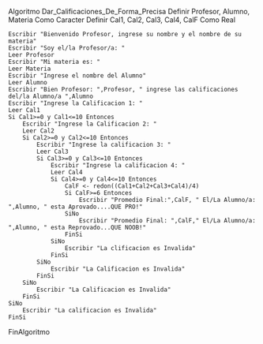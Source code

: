 Algoritmo Dar_Calificaciones_De_Forma_Precisa
	Definir Profesor, Alumno, Materia Como Caracter
	Definir Cal1, Cal2, Cal3, Cal4, CalF Como Real
	
	Escribir "Bienvenido Profesor, ingrese su nombre y el nombre de su materia"
	Escribir "Soy el/la Profesor/a: "
	Leer Profesor
	Escribir "Mi materia es: "
	Leer Materia
	Escribir "Ingrese el nombre del Alumno"
	Leer Alumno
	Escribir "Bien Profesor: ",Profesor, " ingrese las calificaciones del/la Alumno/a ",Alumno
	Escribir "Ingrese la Calificacion 1: "
	Leer Cal1
	Si Cal1>=0 y Cal1<=10 Entonces
		Escribir "Ingrese la Calificacion 2: "
		Leer Cal2
		Si Cal2>=0 y Cal2<=10 Entonces
			Escribir "Ingrese la calificacion 3: "
			Leer Cal3 
			Si Cal3>=0 y Cal3<=10 Entonces
				Escribir "Ingrese la calificacion 4: "
				Leer Cal4
				Si Cal4>=0 y Cal4<=10 Entonces
					CalF <- redon((Cal1+Cal2+Cal3+Cal4)/4)
					Si CalF>=6 Entonces
						Escribir "Promedio Final:",CalF, " El/La Alumno/a: ",Alumno, " esta Aprovado....QUE PRO!"
					SiNo
						Escribir "Promedio Final: ",CalF," El/La Alumno/a: ",Alumno, " esta Reprovado...QUE NOOB!"
					FinSi
				SiNo
					Escribir "La clificacion es Invalida"
				FinSi
			SiNo
				Escribir "La Calificacion es Invalida"
			FinSi
		SiNo
			Escribir "La Calificacion es Invalida"
		FinSi
	SiNo
		Escribir "La calificacion es Invalida"
	FinSi
	
FinAlgoritmo
